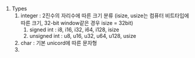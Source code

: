 1. Types
	1. integer : 2진수의 자리수에 따른 크기 분류 (isize, usize는 컴퓨터 비트타입에 따른 크기, 32-bit window같은 경우 isize = 32bit)
		1. signed int : i8, i16, i32, i64, i128, isize
		2. unsigned int : u8, u16, u32, u64, u128, usize
	2. char : 기본 unicord에 따른 문자형
	3. 
